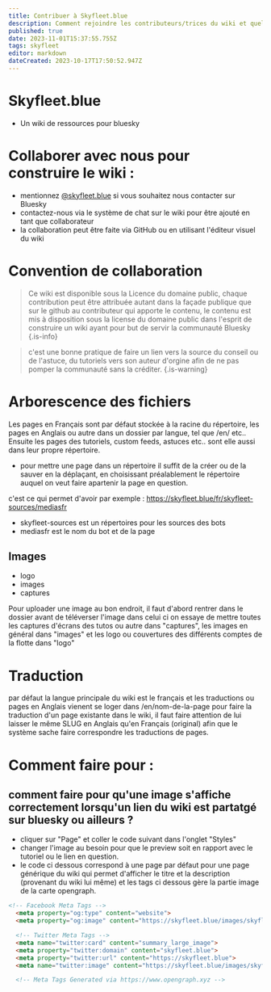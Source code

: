 ```yaml
---
title: Contribuer à Skyfleet.blue
description: Comment rejoindre les contributeurs/trices du wiki et quelques principes de fonctionnement. 
published: true
date: 2023-11-01T15:37:55.755Z
tags: skyfleet
editor: markdown
dateCreated: 2023-10-17T17:50:52.947Z
---
```


# Skyfleet.blue
- Un wiki de ressources pour bluesky

# Collaborer avec nous pour construire le wiki : 

 - mentionnez [@skyfleet.blue](https://bsky.app/profile/skyfleet.blue) si vous souhaitez nous contacter sur Bluesky
 - contactez-nous via le système de chat sur le wiki pour être ajouté en tant que collaborateur
 - la collaboration peut être faite via GitHub ou en utilisant l'éditeur visuel du wiki


# Convention de collaboration


> Ce wiki est disponible sous la Licence du domaine public, chaque contribution peut être attribuée autant dans la façade publique que sur le github au contributeur qui apporte le contenu, le contenu est mis à disposition sous la license du domaine public dans l'esprit de construire un wiki ayant pour but de servir la communauté Bluesky
{.is-info}


> c'est une bonne pratique de faire un lien vers la source du conseil ou de l'astuce, du tutoriels vers son auteur d'orgine afin de ne pas pomper la communauté sans la créditer. 
{.is-warning}

# Arborescence des fichiers

Les pages en Français sont par défaut stockée à la racine du répertoire, les pages en Anglais ou autre dans un dossier par langue, tel que /en/ etc..
Ensuite les pages des tutoriels, custom feeds, astuces etc.. sont elle aussi dans leur propre répertoire. 

- pour mettre une page dans un répertoire il suffit de la créer ou de la sauver en la déplaçant, en choisissant préalablement le répertoire auquel on veut faire apartenir la page en question. 

c'est ce qui permet d'avoir par exemple : https://skyfleet.blue/fr/skyfleet-sources/mediasfr
- skyfleet-sources est un répertoires pour les sources des bots
- mediasfr est le nom du bot et de la page


## Images

- logo
- images
- captures

Pour uploader une image au bon endroit, il faut d'abord rentrer dans le dossier avant de téléverser l'image dans celui ci
on essaye de mettre toutes les captures d'écrans des tutos ou autre dans "captures", les images en général dans "images" et les logo ou couvertures des différents comptes de la flotte dans "logo"


# Traduction

par défaut la langue principale du wiki est le français et les traductions ou pages en Anglais vienent se loger
dans /en/nom-de-la-page pour faire la traduction d'un page existante dans le wiki, il faut faire attention de lui laisser le même SLUG en Anglais qu'en Français (original) afin que le système sache faire correspondre les traductions de pages. 


# Comment faire pour : 

## comment faire pour qu'une image s'affiche correctement lorsqu'un lien du wiki est partatgé sur bluesky ou ailleurs ? 

- cliquer sur "Page" et coller le code suivant dans l'onglet "Styles"
- changer l'image au besoin pour que le preview soit en rapport avec le tutoriel ou le lien en question.
- le code ci dessous correspond à une page par défaut pour une page générique du wiki qui permet d'afficher le titre et la description (provenant du wiki lui même) et les tags ci dessous gère la partie image de la carte opengraph.

```html
<!-- Facebook Meta Tags -->
  <meta property="og:type" content="website">
  <meta property="og:image" content="https://skyfleet.blue/images/skyfleet1.jpg">

  <!-- Twitter Meta Tags -->
  <meta name="twitter:card" content="summary_large_image">
  <meta property="twitter:domain" content="skyfleet.blue">
  <meta property="twitter:url" content="https://skyfleet.blue">
  <meta name="twitter:image" content="https://skyfleet.blue/images/skyfleet1.jpg">

  <!-- Meta Tags Generated via https://www.opengraph.xyz -->
```




